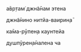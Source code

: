 а̄вр̣там̇ джн̃а̄нам этена

джн̃а̄нино нитйа-ваирин̣а̄

ка̄ма-рӯпен̣а каунтейа

душпӯрен̣а̄налена ча